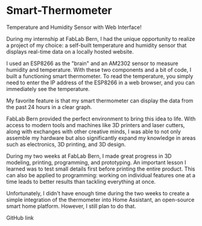 # Smart-Thermometer
Temperature and Humidity Sensor with Web Interface!

During my internship at FabLab Bern, I had the unique opportunity to realize a project of my choice: a self-built temperature and humidity sensor that displays real-time data on a locally hosted website.

I used an ESP8266 as the "brain" and an AM2302 sensor to measure humidity and temperature. With these two components and a bit of code, I built a functioning smart thermometer. To read the temperature, you simply need to enter the IP address of the ESP8266 in a web browser, and you can immediately see the temperature.

My favorite feature is that my smart thermometer can display the data from the past 24 hours in a clear graph.

FabLab Bern provided the perfect environment to bring this idea to life. With access to modern tools and machines like 3D printers and laser cutters, along with exchanges with other creative minds, I was able to not only assemble my hardware but also significantly expand my knowledge in areas such as electronics, 3D printing, and 3D design.

During my two weeks at FabLab Bern, I made great progress in 3D modeling, printing, programming, and prototyping. An important lesson I learned was to test small details first before printing the entire product. This can also be applied to programming: working on individual features one at a time leads to better results than tackling everything at once.

Unfortunately, I didn't have enough time during the two weeks to create a simple integration of the thermometer into Home Assistant, an open-source smart home platform. However, I still plan to do that.

GitHub link
